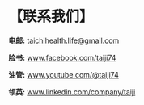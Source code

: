 # 【联系我们】


**电邮:** <a href="mailto:taichihealth.life@gmail.com">taichihealth.life@gmail.com</a>

**脸书:** 
<a href="https://www.facebook.com/taiji74" target="_blank">www.facebook.com/taiji74</a> 

**油管:** 
<a href="https://www.youtube.com/@taiji74" target="_blank">www.youtube.com/@taiji74</a>

**领英:** 
<a href="https://www.linkedin.com/company/taiji" target="_blank">www.linkedin.com/company/taiji</a>
